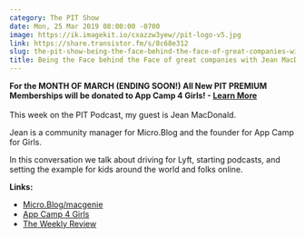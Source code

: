 ```yaml
---
category: The PIT Show
date: Mon, 25 Mar 2019 08:00:00 -0700
image: https://ik.imagekit.io/cxazzw3yew//pit-logo-v5.jpg
link: https://share.transistor.fm/s/8c68e312
slug: the-pit-show-being-the-face-behind-the-face-of-great-companies-with-jean-macdonald-macgenie
title: Being the Face behind the Face of great companies with Jean MacDonald (@macgenie)
---
```


<p><strong>For the MONTH OF MARCH (ENDING SOON!) All New PIT PREMIUM Memberships will be donated to App Camp 4 Girls! - </strong><a href="https://productivityintech.com/blog/pit-loves-ac4g"><strong>Learn More</strong></a><strong><br /></strong><br />This week on the PIT Podcast, my guest is Jean MacDonald. </p><p>Jean is a community manager for Micro.Blog and the founder for App Camp for Girls.</p><p>In this conversation we talk about driving for Lyft, starting podcasts, and setting the example for kids around the world and folks online. </p><p><strong>Links:</strong></p><ul>
<li><a href="https://micro.blog/macgenie">Micro.Blog/macgenie</a></li>
<li><a href="https://appcamp4girls.com">App Camp 4 Girls</a></li>
<li><a href="https://theweeklyreview.fm">The Weekly Review</a></li>
</ul>